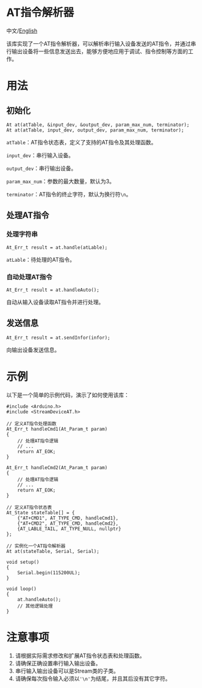 # AT指令解析器

中文/[English](README_en.md)

该库实现了一个AT指令解析器，可以解析串行输入设备发送的AT指令，并通过串行输出设备将一些信息发送出去，能够方便地应用于调试、指令控制等方面的工作。

# 用法

## 初始化

    At at(atTable, &input_dev, &output_dev, param_max_num, terminator);
    At at(atTable, input_dev, output_dev, param_max_num, terminator);

`atTable`：AT指令状态表，定义了支持的AT指令及其处理函数。

`input_dev`：串行输入设备。

`output_dev`：串行输出设备。

`param_max_num`：参数的最大数量，默认为3。

`terminator`：AT指令的终止字符，默认为换行符`\n`。

## 处理AT指令

### 处理字符串

    At_Err_t result = at.handle(atLable);

`atLable`：待处理的AT指令。

### 自动处理AT指令

    At_Err_t result = at.handleAuto();

自动从输入设备读取AT指令并进行处理。

## 发送信息

    At_Err_t result = at.sendInfor(infor);

向输出设备发送信息。

# 示例

以下是一个简单的示例代码，演示了如何使用该库：


    #include <Arduino.h>
    #include <StreamDeviceAT.h>

    // 定义AT指令处理函数
    At_Err_t handleCmd1(At_Param_t param)
    {
        // 处理AT指令逻辑
        // ...
        return AT_EOK;
    }

    At_Err_t handleCmd2(At_Param_t param)
    {
        // 处理AT指令逻辑
        // ...
        return AT_EOK;
    }

    // 定义AT指令状态表
    At_State stateTable[] = {
        {"AT+CMD1", AT_TYPE_CMD, handleCmd1},
        {"AT+CMD2", AT_TYPE_CMD, handleCmd2},
        {AT_LABLE_TAIL, AT_TYPE_NULL, nullptr}
    };

    // 实例化一个AT指令解析器
    At at(stateTable, Serial, Serial);

    void setup()
    {
        Serial.begin(115200UL);
    }

    void loop()
    {
        at.handleAuto();
        // 其他逻辑处理
    }

# 注意事项

1. 请根据实际需求修改和扩展AT指令状态表和处理函数。
2. 请确保正确设置串行输入输出设备。
3. 串行输入输出设备可以是Stream类的子类。
4. 请确保每次指令输入必须以`'\n'`为结尾，并且其后没有其它字符。
